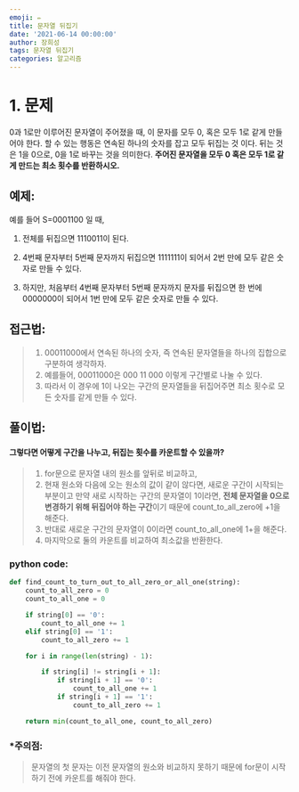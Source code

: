 ```yaml
---
emoji: ✏️
title: 문자열 뒤집기
date: '2021-06-14 00:00:00'
author: 장희성
tags: 문자열 뒤집기
categories: 알고리즘
---
```


# 1. 문제

0과 1로만 이루어진 문자열이 주어졌을 때, 이 문자를 모두 0, 혹은 모두 1로 같게 만들어야 한다. 할 수 있는 행동은 연속된 하나의 숫자를 잡고 모두 뒤집는 것 이다. 뒤는 것은 1을 0으로, 0을 1로 바꾸는 것을 의미한다. **주어진 문자열을 모두 0 혹은 모두 1로 같게 만드는 최소 횟수를 반환하시오.**

## 예제:

예를 들어 S=0001100 일 때,

1. 전체를 뒤집으면 1110011이 된다.

2. 4번째 문자부터 5번째 문자까지 뒤집으면 1111111이 되어서 2번 만에 모두 같은 숫자로 만들 수 있다.

3. 하지만, 처음부터 4번째 문자부터 5번째 문자까지 문자를 뒤집으면 한 번에 0000000이 되어서 1번 만에 모두 같은 숫자로 만들 수 있다.

## 접근법:

> 1. 00011000에서 연속된 하나의 숫자, 즉 연속된 문자열들을 하나의 집합으로 구분하여 생각하자.
> 2. 예를들어, 00011000은 000 11 000 이렇게 구간별로 나눌 수 있다.
> 3. 따라서 이 경우에 1이 나오는 구간의 문자열들을 뒤집어주면 최소 횟수로 모든 숫자를 같게 만들 수 있다.

## 풀이법:

#### 그렇다면 어떻게 구간을 나누고, 뒤집는 횟수를 카운트할 수 있을까?

> 1. for문으로 문자열 내의 원소를 앞뒤로 비교하고,
> 2. 현재 원소와 다음에 오는 원소의 값이 같이 않다면, 새로운 구간이 시작되는 부분이고 만약 새로 시작하는 구간의 문자열이 1이라면, **전체 문자열을 0으로 변경하기 위해 뒤집어야 하는 구간**이기 때문에 count_to_all_zero에 +1을 해준다.
> 3. 반대로 새로운 구간의 문자열이 0이라면 count_to_all_one에 1+을 해준다.
> 4. 마지막으로 둘의 카운트를 비교하여 최소값을 반환한다.

### python code:

```python
def find_count_to_turn_out_to_all_zero_or_all_one(string):
    count_to_all_zero = 0
    count_to_all_one = 0

    if string[0] == '0':
        count_to_all_one += 1
    elif string[0] == '1':
        count_to_all_zero += 1

    for i in range(len(string) - 1):

        if string[i] != string[i + 1]:
            if string[i + 1] == '0':
                count_to_all_one += 1
            if string[i + 1] == '1':
                count_to_all_zero += 1

    return min(count_to_all_one, count_to_all_zero)
```

### \*주의점:

> 문자열의 첫 문자는 이전 문자열의 원소와 비교하지 못하기 때문에 for문이 시작하기 전에 카운트를 해줘야 한다.

```toc

```
